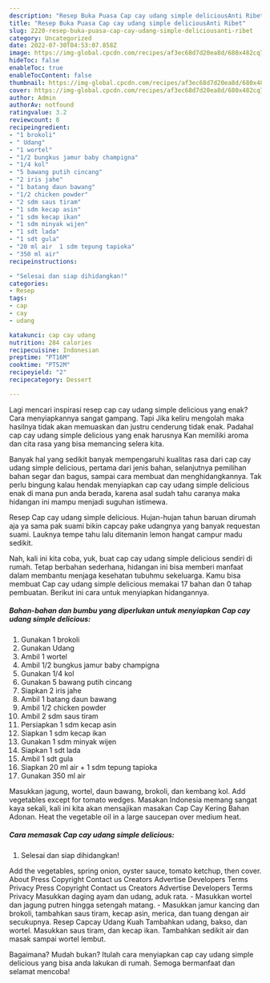 ```yaml
---
description: "Resep Buka Puasa Cap cay udang simple deliciousAnti Ribet"
title: "Resep Buka Puasa Cap cay udang simple deliciousAnti Ribet"
slug: 2220-resep-buka-puasa-cap-cay-udang-simple-deliciousanti-ribet
category: Uncategorized
date: 2022-07-30T04:53:07.858Z
image: https://img-global.cpcdn.com/recipes/af3ec68d7d20ea8d/680x482cq70/cap-cay-udang-simple-delicious-foto-resep-utama.jpg
hideToc: false
enableToc: true
enableTocContent: false
thumbnail: https://img-global.cpcdn.com/recipes/af3ec68d7d20ea8d/680x482cq70/cap-cay-udang-simple-delicious-foto-resep-utama.jpg
cover: https://img-global.cpcdn.com/recipes/af3ec68d7d20ea8d/680x482cq70/cap-cay-udang-simple-delicious-foto-resep-utama.jpg
author: Admin
authorAv: notfound
ratingvalue: 3.2
reviewcount: 8
recipeingredient:
- "1 brokoli"
- " Udang"
- "1 wortel"
- "1/2 bungkus jamur baby champigna"
- "1/4 kol"
- "5 bawang putih cincang"
- "2 iris jahe"
- "1 batang daun bawang"
- "1/2 chicken powder"
- "2 sdm saus tiram"
- "1 sdm kecap asin"
- "1 sdm kecap ikan"
- "1 sdm minyak wijen"
- "1 sdt lada"
- "1 sdt gula"
- "20 ml air  1 sdm tepung tapioka"
- "350 ml air"
recipeinstructions:

- "Selesai dan siap dihidangkan!"
categories:
- Resep
tags:
- cap
- cay
- udang

katakunci: cap cay udang 
nutrition: 284 calories
recipecuisine: Indonesian
preptime: "PT16M"
cooktime: "PT52M"
recipeyield: "2"
recipecategory: Dessert

---
```



Lagi mencari inspirasi resep cap cay udang simple delicious yang enak? Cara menyiapkannya sangat gampang. Tapi Jika keliru mengolah maka hasilnya tidak akan memuaskan dan justru cenderung tidak enak. Padahal cap cay udang simple delicious yang enak harusnya Kan memiliki aroma dan cita rasa yang bisa memancing selera kita.


Banyak hal yang sedikit banyak mempengaruhi kualitas rasa dari cap cay udang simple delicious, pertama dari jenis bahan, selanjutnya pemilihan bahan segar dan bagus, sampai cara membuat dan menghidangkannya. Tak perlu bingung kalau hendak menyiapkan cap cay udang simple delicious enak di mana pun anda berada, karena asal sudah tahu caranya maka hidangan ini mampu menjadi suguhan istimewa.

Resep Cap cay udang simple delicious. Hujan-hujan tahun baruan dirumah aja ya sama pak suami bikin capcay pake udangnya yang banyak requestan suami. Lauknya tempe tahu lalu ditemanin lemon hangat campur madu sedikit.


Nah, kali ini kita coba, yuk, buat cap cay udang simple delicious sendiri di rumah. Tetap berbahan sederhana, hidangan ini bisa memberi manfaat dalam membantu menjaga kesehatan tubuhmu sekeluarga. Kamu bisa membuat Cap cay udang simple delicious memakai 17 bahan dan 0 tahap pembuatan. Berikut ini cara untuk menyiapkan hidangannya.

<!--inarticleads1-->

##### Bahan-bahan dan bumbu yang diperlukan untuk menyiapkan Cap cay udang simple delicious:

1. Gunakan 1 brokoli
1. Gunakan  Udang
1. Ambil 1 wortel
1. Ambil 1/2 bungkus jamur baby champigna
1. Gunakan 1/4 kol
1. Gunakan 5 bawang putih cincang
1. Siapkan 2 iris jahe
1. Ambil 1 batang daun bawang
1. Ambil 1/2 chicken powder
1. Ambil 2 sdm saus tiram
1. Persiapkan 1 sdm kecap asin
1. Siapkan 1 sdm kecap ikan
1. Gunakan 1 sdm minyak wijen
1. Siapkan 1 sdt lada
1. Ambil 1 sdt gula
1. Siapkan 20 ml air + 1 sdm tepung tapioka
1. Gunakan 350 ml air


Masukkan jagung, wortel, daun bawang, brokoli, dan kembang kol. Add vegetables except for tomato wedges. Masakan Indonesia memang sangat kaya sekali, kali ini kita akan mensajikan masakan Cap Cay Kering Bahan Adonan. Heat the vegetable oil in a large saucepan over medium heat. 

<!--inarticleads2-->

##### Cara memasak Cap cay udang simple delicious:


1. Selesai dan siap dihidangkan!

Add the vegetables, spring onion, oyster sauce, tomato ketchup, then cover. About Press Copyright Contact us Creators Advertise Developers Terms Privacy Press Copyright Contact us Creators Advertise Developers Terms Privacy Masukkan daging ayam dan udang, aduk rata. - Masukkan wortel dan jagung putren hingga setengah matang. - Masukkan jamur kancing dan brokoli, tambahkan saus tiram, kecap asin, merica, dan tuang dengan air secukupnya. Resep Capcay Udang Kuah Tambahkan udang, bakso, dan wortel. Masukkan saus tiram, dan kecap ikan. Tambahkan sedikit air dan masak sampai wortel lembut. 

Bagaimana? Mudah bukan? Itulah cara menyiapkan cap cay udang simple delicious yang bisa anda lakukan di rumah. Semoga bermanfaat dan selamat mencoba!
